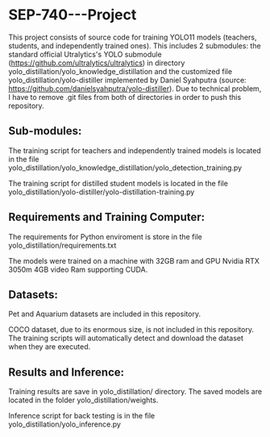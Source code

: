 # SEP-740---Project

This project consists of source code for training YOLO11 models (teachers, students, and independently trained ones). This includes 2 submodules: the standard official Utralytics's YOLO submodule (https://github.com/ultralytics/ultralytics) in directory yolo_distillation/yolo_knowledge_distillation and the customized file yolo_distillation/yolo-distiller implemented by Daniel Syahputra (source: https://github.com/danielsyahputra/yolo-distiller). Due to technical problem, I have to remove .git files from both of directories in order to push this repository.

## Sub-modules:
The training script for teachers and independently trained models is located in the file yolo_distillation/yolo_knowledge_distillation/yolo_detection_training.py

The training script for distilled student models is located in the file yolo_distillation/yolo-distiller/yolo-distillation-training.py

## Requirements and Training Computer:
The requirements for Python enviroment is store in the file yolo_distillation/requirements.txt

The models were trained on a machine with 32GB ram and GPU Nvidia RTX 3050m 4GB video Ram supporting CUDA.

## Datasets:

Pet and Aquarium datasets are included in this repository.

COCO dataset, due to its enormous size, is not included in this repository. The training scripts will automatically detect and download the dataset when they are executed.

## Results and Inference:
Training results are save in yolo_distillation/ directory. The saved models are located in the folder yolo_distillation/weights.

Inference script for back testing is in the file yolo_distillation/yolo_inference.py
